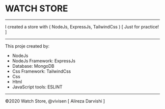 <h1>WATCH STORE</h1>
<hr/>
<p>I created a store with ( NodeJs, ExpressJs, TailwindCss ) [ Just for practice! ]</p>
<hr/>
<p>This proje created by: </p>
<ul>
    <li>NodeJs</li>
    <li>NodeJs Framework: ExpressJs</li>
    <li>Database: MongoDB</li>
    <li>Css Framework: TailwindCss</li>
    <li>Css</li>
    <li>Html</li>
    <li>JavaScript tools: ESLINT</li>
</ul>
<hr/>
<p>©2020 Watch Store, @vivisen [ Alireza Darvishi ]</p>